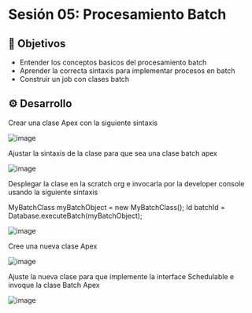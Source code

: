 
# Sesión 05: Procesamiento Batch

## :dart: Objetivos


- Entender los conceptos basicos del procesamiento batch
- Aprender la correcta sintaxis para implementar procesos en batch
- Construir un job con clases batch

## ⚙ Desarrollo

Crear una clase Apex con la siguiente sintaxis

![image](https://user-images.githubusercontent.com/523243/145734572-9c8a6bc7-6b65-4a13-aac6-e02f94fe9816.png)

Ajustar la sintaxis de la clase para que sea una clase batch apex

![image](https://user-images.githubusercontent.com/523243/145734597-45e3166f-83aa-45a3-a406-70ad4610f621.png)

Desplegar la clase en la scratch org e invocarla por la developer console usando la siguiente sintaxis

MyBatchClass myBatchObject = new MyBatchClass(); 
Id batchId = Database.executeBatch(myBatchObject);

![image](https://user-images.githubusercontent.com/523243/145734637-aece733c-39b9-416c-beb7-1d5e1b880154.png)

Cree una nueva clase Apex

![image](https://user-images.githubusercontent.com/523243/145734659-cf82b8e4-3a9e-41f9-938d-81afff9159b4.png)

Ajuste la nueva clase para que implemente la interface Schedulable e invoque la clase Batch Apex

![image](https://user-images.githubusercontent.com/523243/145734673-ec29bcb3-2d5a-4048-9194-f05e8ff82e1a.png)




